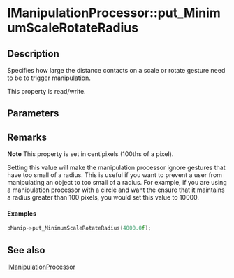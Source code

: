 # IManipulationProcessor::put_MinimumScaleRotateRadius

## Description

Specifies how large the distance contacts on a scale or rotate gesture need to be to trigger manipulation.

This property is read/write.

## Parameters

## Remarks

**Note** This property is set in centipixels (100ths of a pixel).

Setting this value will make the manipulation processor ignore gestures that have too small of a radius.
This is useful if you want to prevent a user from manipulating an object to too small of a radius. For example,
if you are using a manipulation processor with a circle and want the ensure that it maintains a radius greater
than 100 pixels, you would set this value to 10000.

#### Examples

```cpp
pManip->put_MinimumScaleRotateRadius(4000.0f);

```

## See also

[IManipulationProcessor](https://learn.microsoft.com/windows/desktop/api/manipulations/nn-manipulations-imanipulationprocessor)